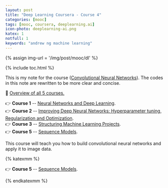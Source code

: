 ```yaml
---
layout: post
title: "Deep Learning Coursera - Course 4"
categories: [mooc]
tags: [mooc, coursera, deeplearning.ai]
icon-photo: deeplearning-ai.png
katex: 1
notfull: 1
keywords: "andrew ng machine learning"
---
```


{% assign img-url = '/img/post/mooc/dl' %}

{% include toc.html %}

This is my note for the course ([Convolutional Neural Networks](https://www.coursera.org/learn/convolutional-neural-networks?specialization=deep-learning)). The codes in this note are rewritten to be more clear and concise.

🎯 [Overview of all 5 courses.](/deeplearning-ai)

👉 **Course 1** -- [Neural Networks and Deep Learning](/deeplearning-ai-course-1).<br />
👉 **Course 2** -- [Improving Deep Neural Networks: Hyperparameter tuning, Regularization and Optimization](/deeplearning-ai-course-2).<br />
👉 **Course 3** -- [Structuring Machine Learning Projects](/deeplearning-ai-course-3).<br />
👉 **Course 5** -- [Sequence Models](/deeplearning-ai-course-5).

This course will teach you how to build convolutional neural networks and apply it to image data.

{% katexmm %}



👉 **Course 5** -- [Sequence Models](/deeplearning-ai-course-5).

{% endkatexmm %}